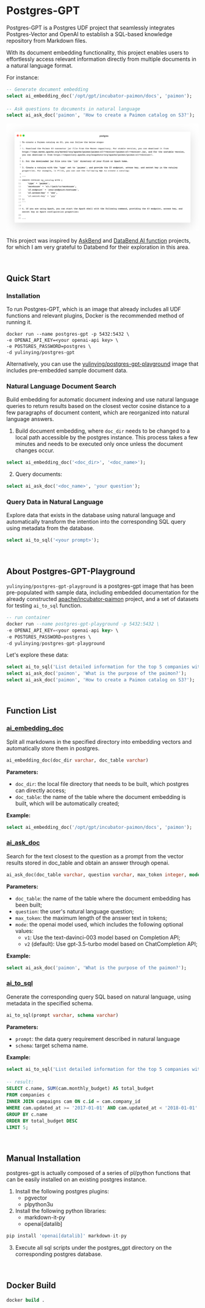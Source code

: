 # Postgres-GPT

Postgres-GPT is a Postgres UDF project that seamlessly integrates Postgres-Vector and OpenAI to establish a SQL-based knowledge repository from Markdown files.

With its document embedding functionality, this project enables users to effortlessly access relevant information directly from multiple documents in a natural language format.

For instance:

```sql
-- Generate document embedding
select ai_embedding_doc('/opt/gpt/incubator-paimon/docs', 'paimon');

-- Ask questions to documents in natural language 
select ai_ask_doc('paimon', 'How to create a Paimon catalog on S3?');
```

![Untitled](./asset/preview.jpeg)

This project was inspired by [AskBend](https://github.com/datafuselabs/askbend) and [DataBend AI function](https://databend.rs/doc/sql-functions/ai-functions/) projects, for which I am very grateful to Databend for their exploration in this area.

<br/>

## Quick Start

### Installation

To run Postgres-GPT, which is an image that already includes all UDF functions and relevant plugins, Docker is the recommended method of running it.

```other
docker run --name postgres-gpt -p 5432:5432 \
-e OPENAI_API_KEY=<your openai-api key> \
-e POSTGRES_PASSWORD=postgres \
-d yulinying/postgres-gpt
```

Alternatively, you can use the [yulinying/postgres-gpt-playground](https://hub.docker.com/repository/docker/yulinying/postgres-gpt-playground) image that includes pre-embedded sample document data. 


### Natural Language Document Search

Build embedding for automatic document indexing and use natural language queries to return results based on the closest vector cosine distance to a few paragraphs of document content, which are reorganized into natural language answers.

1. Build document embedding, where `doc_dir` needs to be changed to a local path accessible by the postgres instance. This process takes a few minutes and needs to be executed only once unless the document changes occur.

```sql
select ai_embedding_doc('<doc_dir>', '<doc_name>');
```

2. Query documents:

```sql
select ai_ask_doc('<doc_name>', 'your question');
```


### Query Data in Natural Language

Explore data that exists in the database using natural language and automatically transform the intention into the corresponding SQL query using metadata from the database.

```sql
select ai_to_sql('<your prompt>');
```

<br/>

## About Postgres-GPT-Playground

`yulinying/postgres-gpt-playground` is a postgres-gpt image that has been pre-populated with sample data, including embedded documentation for the already constructed [apache/incubator-paimon](https://paimon.apache.org/docs/master/) project, and a set of datasets for testing `ai_to_sql` function.

```sql
-- run container
docker run --name postgres-gpt-playground -p 5432:5432 \
-e OPENAI_API_KEY=<your openai-api key> \
-e POSTGRES_PASSWORD=postgres \
-d yulinying/postgres-gpt-playground
```

Let's explore these data:

```sql
select ai_to_sql('List detailed information for the top 5 companies with the highest event budgets in 2017');
select ai_ask_doc('paimon', 'What is the purpose of the paimon?');
select ai_ask_doc('paimon', 'How to create a Paimon catalog on S3?');
```

<br/>

## Function List

### [ai_embedding_doc](postgres_gpt/ai_embedding_doc.sql)

Split all markdowns in the specified directory into embedding vectors and automatically store them in postgres.

```sql
ai_embedding_doc(doc_dir varchar, doc_table varchar)
```

**Parameters:**

   - `doc_dir`: the local file directory that needs to be built, which postgres can directly access;
   - `doc_table`: the name of the table where the document embedding is built, which will be automatically created;

**Example:**

```sql
select ai_embedding_doc('/opt/gpt/incubator-paimon/docs', 'paimon');
```

### [ai_ask_doc](postgres_gpt/ai_ask_doc.sql)

Search for the text closest to the question as a prompt from the vector results stored in doc_table and obtain an answer through openai.

```sql
ai_ask_doc(doc_table varchar, question varchar, max_token integer, mode varchar )
```

**Parameters:**

- `doc_table`: the name of the table where the document embedding has been built;
- `question`: the user's natural language question;
- `max_token`: the maximum length of the answer text in tokens;
- `mode`: the openai model used, which includes the following optional values:
   - `v1`: Use the text-davinci-003 model based on Completion API;
   - `v2` (default): Use gpt-3.5-turbo model based on ChatCompletion API;

**Example:**

```sql
select ai_ask_doc('paimon', 'What is the purpose of the paimon?');
```


### [ai_to_sql](postgres_gpt/ai_to_sql.sql)

Generate the corresponding query SQL based on natural language, using metadata in the specified schema.

```sql
ai_to_sql(prompt varchar, schema varchar)
```

**Parameters:**

- `prompt`: the data query requirement described in natural language
- `schema`: target schema name.

**Example:**

```sql
select ai_to_sql('List detailed information for the top 5 companies with the highest event budgets in 2017');

-- result:
SELECT c.name, SUM(cam.monthly_budget) AS total_budget
FROM companies c
INNER JOIN campaigns cam ON c.id = cam.company_id
WHERE cam.updated_at >= '2017-01-01' AND cam.updated_at < '2018-01-01'
GROUP BY c.name
ORDER BY total_budget DESC
LIMIT 5;
```

<br/>

## Manual Installation

postgres-gpt is actually composed of a series of pl/python functions that can be easily installed on an existing postgres instance.

1. Install the following postgres plugins:
   - pgvector
   - plpython3u
2. Install the following python libraries:
   - markdown-it-py
   - openai[datalib]

```sql
pip install 'openai[datalib]' markdown-it-py
```

3. Execute all sql scripts under the postgres_gpt directory on the corresponding postgres database.

<br/>

## Docker Build

```sql
docker build .
```

